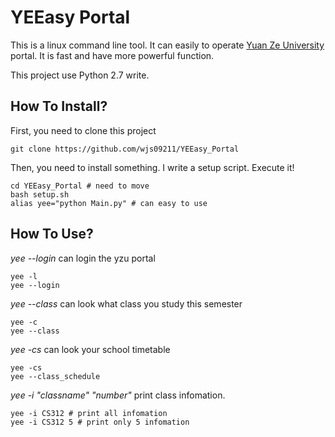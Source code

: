 # YEEasy Portal

This is a linux command line tool. It can easily to operate [Yuan Ze University](https://portalx.yzu.edu.tw/PortalSocialVB/Login.aspx) portal. It is fast and have more powerful function.

This project use Python 2.7 write.

## How To Install?

First, you need to clone this project

```
git clone https://github.com/wjs09211/YEEasy_Portal
```
Then, you need to install something. I write a setup script. Execute it!

```
cd YEEasy_Portal # need to move
bash setup.sh
alias yee="python Main.py" # can easy to use
```

## How To Use?

*yee --login* can login the yzu portal
```
yee -l
yee --login
``` 
*yee --class* can look what class you study this semester
```
yee -c
yee --class
```
*yee -cs* can look your school timetable
```
yee -cs
yee --class_schedule
```
*yee -i "classname" "number"* print class infomation.
```
yee -i CS312 # print all infomation
yee -i CS312 5 # print only 5 infomation
```